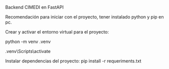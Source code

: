 Backend CIMEDI en FastAPI



Recomendación para iniciar con el proyecto, tener instalado python y pip en pc.



Crear y activar el entorno virtual para el proyecto:

python -m venv .venv

.venv\Scripts\activate



Instalar dependencias del proyecto:
pip install -r requeriments.txt